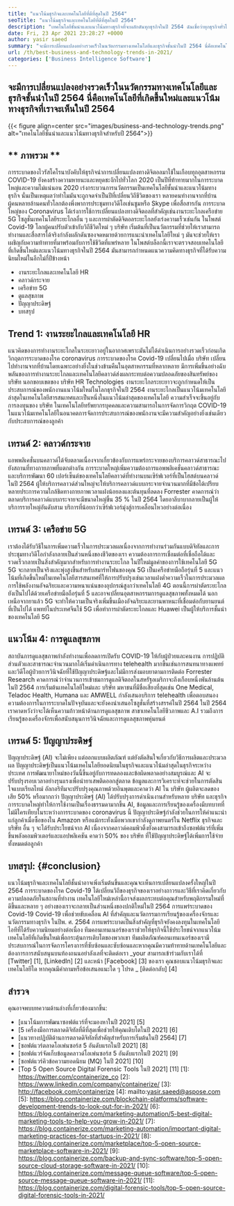 ```yaml
---
title: "แนวโน้มธุรกิจและเทคโนโลยีที่ดีที่สุดในปี 2564" 
seoTitle: "แนวโน้มธุรกิจและเทคโนโลยีที่ดีที่สุดในปี 2564" 
description: "เทคโนโลยีชั้นนำและแนวโน้มทางธุรกิจที่จะผลักดันทุกธุรกิจในปี 2564 ฉันเชื่อว่าทุกธุรกิจทั่วโลกจะต้องนำแนวโน้มเทคโนโลยีใหม่เหล่านี้มาใช้" 
date: Fri, 23 Apr 2021 23:28:27 +0000
author: yasir saeed
summary: "จะมีการเปลี่ยนแปลงอย่างรวดเร็วในนวัตกรรมทางเทคโนโลยีและธุรกิจชั้นนำในปี 2564 นี่คือเทคโนโลยีที่เกิดขึ้นใหม่และแนวโน้มทางธุรกิจที่เราจะเห็นในปี 2564" 
url: /th/best-business-and-technology-trends-in-2021/
categories: ['Business Intelligence Software']
---
```


## จะมีการเปลี่ยนแปลงอย่างรวดเร็วในนวัตกรรมทางเทคโนโลยีและธุรกิจชั้นนำในปี 2564 นี่คือเทคโนโลยีที่เกิดขึ้นใหม่และแนวโน้มทางธุรกิจที่เราจะเห็นในปี 2564

{{< figure align=center src="images/business-and-technology-trends.png" alt="เทคโนโลยีชั้นนำและแนวโน้มทางธุรกิจสำหรับปี 2564">}}


## ** ภาพรวม **
การระบาดของไวรัสโคโรนาบังคับให้ธุรกิจนำการเปลี่ยนแปลงทางดิจิตอลมาใช้ในเกือบทุกอุตสาหกรรม COVID-19 ยังคงสร้างความหายนะและหยุดชะงักไปทั่วโลก 2020 เป็นปีที่ท้าทายมากในการระบาดใหญ่และความไม่แน่นอน 2020 เร่งกระบวนการนวัตกรรมเป็นเทคโนโลยีชั้นนำและแนวโน้มทางธุรกิจ นั่นเป็นเหตุผลว่าทำไมมันจะถูกจดจำเป็นปีที่เปลี่ยนวิถีชีวิตของเรา หลายคนทำงานจากที่บ้าน ผู้คนหลายล้านคนทั่วโลกต้องพึ่งพาการประชุมทางวิดีโอเช่นซูมหรือ Skype เพื่อสื่อสารกัน
การระบาดใหญ่ของ Coronavirus ได้เร่งการใช้การเปลี่ยนแปลงทางดิจิตอลที่สำคัญเช่นงานระยะไกลเครือข่าย 5G โซลูชั่นเทคโนโลยีระยะไกลอื่น ๆ และการผ่าตัดดิจิตอลระยะไกลยังเร่งความเร็วเช่นกัน ในโพสต์ Covid-19 โลกผู้คนปรับตัวเข้ากับวิถีชีวิตใหม่ ๆ บริษัท เริ่มต้นที่เป็นนวัตกรรมที่ช่วยให้เราสามารถทำงานและสื่อสารได้จริงกำลังผลักดันซองจดหมายด้วยการแนะนำเทคโนโลยีใหม่ ๆ มันจะช่วยให้เราเผชิญกับความท้าทายที่มาพร้อมกับการใช้ชีวิตที่แพร่หลาย ในโพสต์บล็อกนี้เราจะตรวจสอบเทคโนโลยีที่เกิดขึ้นใหม่และแนวโน้มทางธุรกิจในปี 2564 มันสามารถกำหนดแนวความคิดทางธุรกิจที่ได้รับความนิยมใหม่ในอีกไม่กี่ปีข้างหน้า
  * งานระยะไกลและเทคโนโลยี HR
  * คลาวด์กระจาย
  * เครือข่าย 5G
  * ดูแลสุขภาพ
  * ปัญญาประดิษฐ์
  * บทสรุป

## Trend 1: งานระยะไกลและเทคโนโลยี HR
แนวคิดของการทำงานระยะไกลในระยะยาวอยู่ในอากาศเพราะมันไม่ได้ดำเนินการอย่างรวดเร็วก่อนเกิดวิกฤตการระบาดของโรค coronavirus การระบาดของโรค Covid-19 เปลี่ยนไปเมื่อ บริษัท เปลี่ยนไปทำงานจากที่บ้านโดยเฉพาะอย่างยิ่งในช่วงข้ามคืนในอุตสาหกรรมที่หลากหลาย มีการเพิ่มขึ้นอย่างฉับพลันของการทำงานระยะไกลและเทคโนโลยีคลาวด์ส่งผลกระทบต่อความปลอดภัยของสินทรัพย์ของ บริษัท นอกขอบเขตของ บริษัท
HR Technologies งานระยะไกลระยะยาวจะถูกกำหนดให้เป็นประสบการณ์ของพนักงานแนวโน้มใหม่ในโลกธุรกิจในปี 2564 งานระยะไกลเป็นแนวโน้มเทคโนโลยีล่าสุดในเทคโนโลยีสารสนเทศและเป็นหนึ่งในแนวโน้มล่าสุดของเทคโนโลยี ความสำเร็จจะขึ้นอยู่กับการลงทุนของ บริษัท ในเทคโนโลยีทรัพยากรบุคคลและความสามารถในการจัดการวิกฤต COVID-19 ในแนวโน้มเทคโนโลยีในอนาคตการจัดการประสบการณ์ของพนักงานจะมีความสำคัญอย่างยิ่งเช่นเดียวกับประสบการณ์ของลูกค้า

## เทรนด์ 2: คลาวด์กระจาย
แอพพลิเคชั่นบนคลาวด์ได้จับตลาดเนื่องจากเกี่ยวข้องกับการแพร่กระจายของบริการคลาวด์สาธารณะไปยังสถานที่ทางกายภาพที่แตกต่างกัน การระบาดใหญ่เพิ่มความต้องการแอพพลิเคชั่นคลาวด์สาธารณะและบริการพัฒนา 60 เปอร์เซ็นต์ของเทคโนโลยีคลาวด์ที่ทำงานบนเซิร์ฟเวอร์ที่เป็นโฮสต์บนคลาวด์
ในปี 2564 ผู้ให้บริการคลาวด์ส่วนใหญ่จะให้บริการคลาวด์แบบกระจายจำนวนมากที่มีข้อได้เปรียบหลายประการความใกล้ชิดทางกายภาพเวลาแฝงน้อยลงและต้นทุนที่ลดลง Forrester คาดการณ์ว่าตลาดบริการคลาวด์แบบกระจายจะมีขนาดใหญ่ขึ้น 35 % ในปี 2564 โดยอาลีบาบากลายเป็นผู้ให้บริการรายใหญ่อันดับสาม บริการที่น้อยกว่าเซิร์ฟเวอร์มุ่งสู่การเคลื่อนไหวอย่างต่อเนื่อง

## เทรนด์ 3: เครือข่าย 5G
เราต้องได้รับวิธีในการเพิ่มความเร็วในการประมวลผลเนื่องจากการทำงานร่วมกันแบบดิจิทัลและการประชุมทางวิดีโอกำลังกลายเป็นส่วนหนึ่งของชีวิตของเรา ความต้องการการเชื่อมต่อที่เชื่อถือได้และรวดเร็วกลายเป็นสิ่งสำคัญมากสำหรับการทำงานระยะไกล ในปีใหม่มูลค่าของการใช้เทคโนโลยี 5G 5G จะกลายเป็นจริงและพุ่งสูงขึ้นสำหรับสมาร์ทโฟนของคุณ 5G เป็นเครือข่ายมือถือรุ่นที่ 5 และแนวโน้มที่เกิดขึ้นใหม่ในเทคโนโลยีสารสนเทศที่ให้การปรับปรุงเช่นเวลาแฝงต่ำความเร็วในการประมวลผลการใช้พลังงานอัจฉริยะและความหนาแน่นของอุปกรณ์สูงกว่าเทคโนโลยี 4G
ตอนนี้การผ่าตัดระยะไกลยังเป็นไปได้ด้วยเครือข่ายมือถือรุ่นที่ 5 และอาจเปลี่ยนอุตสาหกรรมการดูแลสุขภาพทั้งหมดได้ นอกเหนือจากยาแล้ว 5G จะทำให้ความเป็นจริงเพิ่มขึ้นเมืองอัจฉริยะและยานพาหนะที่เชื่อมต่อกับยานยนต์ที่เป็นไปได้ แพทย์ในประเทศจีนใช้ 5G เพื่อทำการผ่าตัดระยะไกลและ Huawei เป็นผู้ให้บริการชั้นนำของเทคโนโลยี 5G

## แนวโน้ม 4: การดูแลสุขภาพ
สถาบันการดูแลสุขภาพกำลังทำงานเพื่อลดการเปิดรับ COVID-19 ให้กับผู้ป่วยและคนงาน การปฏิบัติส่วนตัวและสาธารณะจำนวนมากได้เริ่มดำเนินการทาง telehealth มากขึ้นเช่นการสนทนาทางแพทย์และวิดีโอผู้ป่วยการวินิจฉัยที่ใช้ปัญญาประดิษฐ์และไม่มีการส่งมอบยาตามการติดต่อ Forrester Research คาดการณ์ว่าจำนวนการเข้าชมการดูแลดิจิตอลในสหรัฐอเมริกาจะถึงเกือบหนึ่งพันล้านต้นในปี 2564
การเริ่มต้นเทคโนโลยีใหม่และ บริษัท มหาชนที่มีชื่อเสียงที่สุดเช่น One Medical, Teladoc Health, Humana และ AMWELL กำลังเสนอบริการ telehealth เพื่อตอบสนองความต้องการในการระบาดในปัจจุบันและจะยังคงนำเสนอโซลูชั่นที่สร้างสรรค์ในปี 2564 ในปี 2564 เราคาดหวังว่าจะได้เห็นความก้าวหน้าด้านการดูแลสุขภาพ สาขาเทคโนโลยีชีวภาพและ A.I รวมถึงการเรียนรู้ของเครื่องจักรเพื่อสนับสนุนการวินิจฉัยและการดูแลสุขภาพหุ่นยนต์

## เทรนด์ 5: ปัญญาประดิษฐ์
ปัญญาประดิษฐ์ (AI) จะไม่เพียง แต่ออกแบบผลิตภัณฑ์ แต่ยังตัดสินใจเกี่ยวกับวิธีการผลิตและประมวลผล ปัญญาประดิษฐ์เป็นแนวโน้มเทคโนโลยียอดนิยมในธุรกิจและแนวโน้มล่าสุดในธุรกิจระหว่างประเทศ การพัฒนายาใหม่ของวันนี้ขึ้นอยู่กับการทดลองและข้อผิดพลาดอย่างสมบูรณ์และ AI จะปรับปรุงรอบเวลาอย่างรุนแรงเพื่อนำยาเสพติดออกสู่ตลาด ข้อมูลและการวิเคราะห์จะช่วยในการตัดสินใจแบบเรียลไทม์ อัลกอริทึมจะปรับปรุงคุณภาพด้วยอินพุตและคาดว่า AI ใน บริษัท ผู้ผลิตจะลดของเสีย 50% หรือมากกว่า
ปัญญาประดิษฐ์ (AI) ได้ปรับปรุงการดำเนินงานสำหรับหลาย บริษัท และธุรกิจ การระบาดใหญ่ทำให้การใช้งานเป็นเรื่องธรรมดามากขึ้น AI, ข้อมูลและการเรียนรู้ของเครื่องมีบทบาทที่ไม่มีใครเทียบในระหว่างการระบาดของ coronavirus นี้ ปัญญาประดิษฐ์กำลังช่วยในการให้คำแนะนำแก่ลูกค้าเมื่อซื้อของใน Amazon หรือแม้กระทั่งเมื่อพวกเขากำลังดูภาพยนตร์ใน Netflix ธุรกิจและ บริษัท อื่น ๆ จะได้รับประโยชน์จาก AI เนื่องจากคลาวด์คอมพิวติ้งยังคงสามารถเข้าถึงซอฟต์แวร์ที่เพิ่มขึ้นพลังคอมพิวเตอร์และแอปพลิเคชัน คาดว่า 50% ของ บริษัท ที่ใช้ปัญญาประดิษฐ์ได้เพิ่มการใช้จ่ายทั้งหมดต่อลูกค้า

## บทสรุป: {#conclusion}
แนวโน้มธุรกิจและเทคโนโลยีชั้นนำอาจเพิ่งเริ่มต้นขึ้นและคุณจะเห็นการเปลี่ยนแปลงครั้งใหญ่ในปี 2564 การระบาดของโรค Covid-19 ได้เปลี่ยนวิถีของธุรกิจของเราอย่างถาวรและวิธีที่เราคิดเกี่ยวกับความปลอดภัยในสถานที่ทำงาน เทคโนโลยีใหม่เหล่านี้อาจส่งผลกระทบต่อคุณสำหรับพฤติกรรมใหม่ที่ดีขึ้นและหลาย ๆ อย่างของเราจะกลายเป็นส่วนหนึ่งของปกติใหม่ในปี 2564 การแพร่ระบาดของ Covid-19 Covid-19 เพื่อช่วยขับเคลื่อน AI ที่สำคัญและนวัตกรรมการเรียนรู้ของเครื่องจักรและนวัตกรรมทางธุรกิจ ในปีพ. ศ. 2564 การแพร่ระบาดเป็นสิ่งสำคัญที่ธุรกิจยังคงลงทุนในเทคโนโลยีไอทีที่ได้รับความนิยมอย่างต่อเนื่อง
ทีมคอนเทนเนอร์ของเราช่วยให้ธุรกิจนี้ใช้ประโยชน์จากแนวโน้มเทคโนโลยีที่เกิดขึ้นใหม่เพื่อกระตุ้นการเติบโตของพวกเขา ทีมผลิตภัณฑ์คอนเทนเนอร์ของเรามีประสบการณ์ในการจัดการโครงการที่ซับซ้อนและซับซ้อนและหากคุณมีความท้าทายด้านเทคโนโลยีและต้องการการสนับสนุนบนท้องถนนอย่าลังเลที่จะติดต่อเรา
_your สามารถเข้าร่วมกับเราได้ที่ [Twitter] [1], [LinkedIn] [2] และหน้า [Facebook] [3] ของเรา คุณชอบแนวโน้มธุรกิจและเทคโนโลยีใด หากคุณมีคำถามหรือข้อเสนอแนะใด ๆ โปรด _ [ติดต่อกลับ] [4]

## สำรวจ
คุณอาจพบบทความด้านล่างที่เกี่ยวข้องมากขึ้น:
  * [แนวโน้มการพัฒนาซอฟต์แวร์ที่จะมองหาในปี 2021] [5]
  * [5 เครื่องมือการตลาดดิจิทัลที่ดีที่สุดเพื่อช่วยให้คุณเติบโตในปี 2021] [6]
  * [แนวทางปฏิบัติด้านการตลาดดิจิทัลที่สำคัญสำหรับการเริ่มต้นในปี 2564] [7]
  * [ซอฟต์แวร์ตลาดโอเพ่นซอร์ส 5 อันดับแรกในปี 2021] [8]
  * [ซอฟต์แวร์จัดเก็บข้อมูลคลาวด์โอเพ่นซอร์ส 5 อันดับแรกในปี 2021] [9]
  * [ซอฟต์แวร์คิวข้อความยอดนิยม (MQ) ในปี 2021] [10]
  * [Top 5 Open Source Digital Forensic Tools ในปี 2021] [11]
[1]: https://twitter.com/containerize_co
[2]: https://www.linkedin.com/company/containerize/
[3]: http://facebook.com/containerize
[4]: mailto:yasir.saeed@aspose.com
[5]: https://blog.containerize.com/blockchain-platforms/software-development-trends-to-look-out-for-in-2021/
[6]: https://blog.containerize.com/marketing-automation/5-best-digital-marketing-tools-to-help-you-grow-in-2021/
[7]: https://blog.containerize.com/marketing-automation/important-digital-marketing-practices-for-startups-in-2021/
[8]: https://blog.containerize.com/marketplace/top-5-open-source-marketplace-software-in-2021/
[9]: https://blog.containerize.com/backup-and-sync-software/top-5-open-source-cloud-storage-software-in-2021/
[10]: https://blog.containerize.com/message-queue-software/top-5-open-source-message-queue-software-in-2021/
[11]: https://blog.containerize.com/digital-forensic-tools/top-5-open-source-digital-forensic-tools-in-2021/
